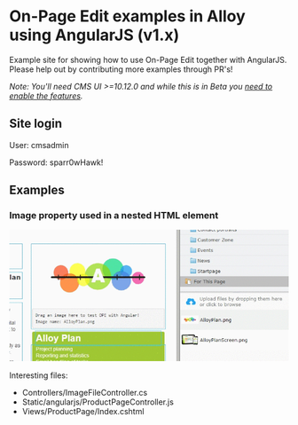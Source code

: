 # On-Page Edit examples in Alloy using AngularJS (v1.x)

Example site for showing how to use On-Page Edit together with AngularJS. Please help out by contributing more examples through PR's!

_Note: You'll need CMS UI >=10.12.0 and while this is in Beta you [need to enable the features](https://world.episerver.com/blogs/Fredrik-Tjarnberg/Dates/2014/9/Releasing-Beta-Features/)._

## Site login
User: cmsadmin

Password: sparr0wHawk!

## Examples

### Image property used in a nested HTML element 

![Example of replacing an image that keeps the DOM and allows AngularJS to update it instead](example-productpage-image.gif)

Interesting files:
* Controllers/ImageFileController.cs
* Static/angularjs/ProductPageController.js
* Views/ProductPage/Index.cshtml

